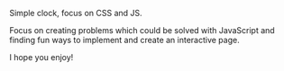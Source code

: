 Simple clock, focus on CSS and JS.

Focus on creating problems which could be solved with JavaScript and finding fun ways to implement and create an interactive page.

I hope you enjoy!
